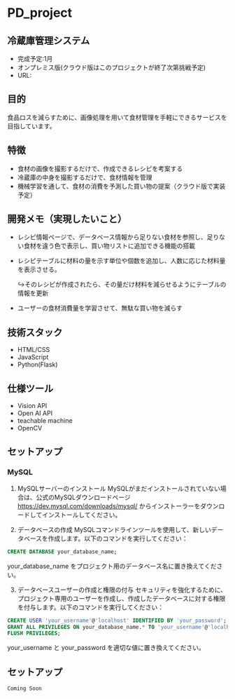 # PD_project
## 冷蔵庫管理システム
- 完成予定:1月
- オンプレミス版(クラウド版はこのプロジェクトが終了次第挑戦予定)
- URL: 

## 目的
食品ロスを減らすために、画像処理を用いて食材管理を手軽にできるサービスを目指しています。

## 特徴

- 食材の画像を撮影するだけで、作成できるレシピを考案する
- 冷蔵庫の中身を撮影するだけで、食材情報を管理
- 機械学習を通して、食材の消費を予測した買い物の提案（クラウド版で実装予定）

## 開発メモ（実現したいこと）
- レシピ情報ページで、データベース情報から足りない食材を参照し、足りない食材を違う色で表示し、買い物リストに追加できる機能の搭載
- レシピテーブルに材料の量を示す単位や個数を追加し、人数に応じた材料量を表示させる。

  ↪︎そのレシピが作成されたら、その量だけ材料を減らせるようにテーブルの情報を更新
- ユーザーの食材消費量を学習させて、無駄な買い物を減らす

## 技術スタック

- HTML/CSS
- JavaScript
- Python(Flask)
  
## 仕様ツール
- Vision API
- Open AI API
- teachable machine
- OpenCV

## セットアップ
### MySQL
1. MySQLサーバーのインストール
MySQLがまだインストールされていない場合は、公式のMySQLダウンロードページ https://dev.mysql.com/downloads/mysql/ からインストーラーをダウンロードしてインストールしてください。

2. データベースの作成
MySQLコマンドラインツールを使用して、新しいデータベースを作成します。以下のコマンドを実行してください：
```sql
CREATE DATABASE your_database_name;
```
your_database_name をプロジェクト用のデータベース名に置き換えてください。

3. データベースユーザーの作成と権限の付与
セキュリティを強化するために、プロジェクト専用のユーザーを作成し、作成したデータベースに対する権限を付与します。以下のコマンドを実行してください：
```sql
CREATE USER 'your_username'@'localhost' IDENTIFIED BY 'your_password';
GRANT ALL PRIVILEGES ON your_database_name.* TO 'your_username'@'localhost';
FLUSH PRIVILEGES;
```
your_username と your_password を適切な値に置き換えてください。

## セットアップ

```bash
Coming Soon


